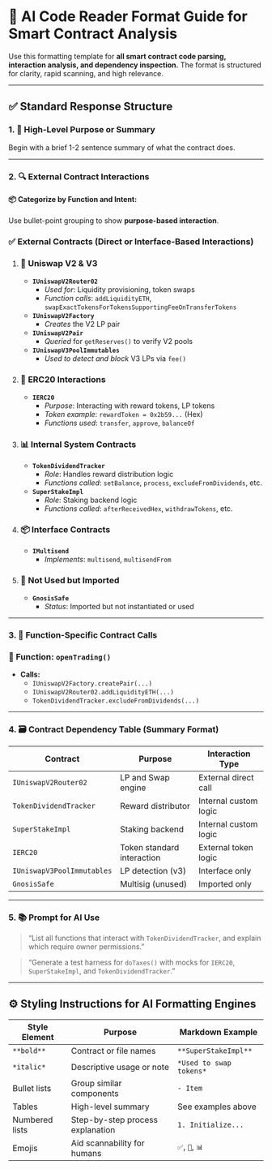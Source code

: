
# 🧠 AI Code Reader Format Guide for Smart Contract Analysis

Use this formatting template for **all smart contract code parsing, interaction analysis, and dependency inspection.** The format is structured for clarity, rapid scanning, and high relevance.

---

## ✅ **Standard Response Structure**

### 1. 📌 **High-Level Purpose or Summary**
Begin with a brief 1-2 sentence summary of what the contract does.

---

### 2. 🔍 **External Contract Interactions**

#### 📦 Categorize by Function and Intent:

Use bullet-point grouping to show **purpose-based interaction**.

### ✅ External Contracts (Direct or Interface-Based Interactions)

1. ### 🔁 Uniswap V2 & V3
   - **`IUniswapV2Router02`**
     - *Used for*: Liquidity provisioning, token swaps
     - *Function calls*: `addLiquidityETH`, `swapExactTokensForTokensSupportingFeeOnTransferTokens`
   - **`IUniswapV2Factory`**
     - *Creates* the V2 LP pair
   - **`IUniswapV2Pair`**
     - *Queried* for `getReserves()` to verify V2 pools
   - **`IUniswapV3PoolImmutables`**
     - *Used to detect and block* V3 LPs via `fee()`

2. ### 🏦 ERC20 Interactions
   - **`IERC20`**
     - *Purpose*: Interacting with reward tokens, LP tokens
     - *Token example*: `rewardToken = 0x2b59...` (Hex)
     - *Functions used*: `transfer`, `approve`, `balanceOf`

3. ### 📊 Internal System Contracts
   - **`TokenDividendTracker`**
     - *Role*: Handles reward distribution logic
     - *Functions called*: `setBalance`, `process`, `excludeFromDividends`, etc.
   - **`SuperStakeImpl`**
     - *Role*: Staking backend logic
     - *Functions called*: `afterReceivedHex`, `withdrawTokens`, etc.

4. ### 📦 Interface Contracts
   - **`IMultisend`**
     - *Implements*: `multisend`, `multisendFrom`

5. ### 🛑 Not Used but Imported
   - **`GnosisSafe`**
     - *Status*: Imported but not instantiated or used

---

### 3. 📜 **Function-Specific Contract Calls**

### 🔧 Function: `openTrading()`

- **Calls:**
  - `IUniswapV2Factory.createPair(...)`
  - `IUniswapV2Router02.addLiquidityETH(...)`
  - `TokenDividendTracker.excludeFromDividends(...)`

---

### 4. 🗃️ **Contract Dependency Table (Summary Format)**

| Contract                         | Purpose                     | Interaction Type      |
|----------------------------------|------------------------------|------------------------|
| `IUniswapV2Router02`             | LP and Swap engine           | External direct call   |
| `TokenDividendTracker`          | Reward distributor           | Internal custom logic  |
| `SuperStakeImpl`                | Staking backend              | Internal custom logic  |
| `IERC20`                        | Token standard interaction   | External token logic   |
| `IUniswapV3PoolImmutables`      | LP detection (v3)            | Interface only         |
| `GnosisSafe`                    | Multisig (unused)            | Imported only          |

---

### 5. 📚 **Prompt for AI Use**

> “List all functions that interact with `TokenDividendTracker`, and explain which require owner permissions.”

> “Generate a test harness for `doTaxes()` with mocks for `IERC20`, `SuperStakeImpl`, and `TokenDividendTracker`.”

---

## ⚙️ Styling Instructions for AI Formatting Engines

| Style Element | Purpose                         | Markdown Example |
|---------------|----------------------------------|------------------|
| `**bold**`    | Contract or file names           | `**SuperStakeImpl**` |
| `*italic*`    | Descriptive usage or note        | `*Used to swap tokens*` |
| Bullet lists  | Group similar components         | `- Item` |
| Tables        | High-level summary               | See examples above |
| Numbered lists | Step-by-step process explanation | `1. Initialize...` |
| Emojis        | Aid scannability for humans      | `✅`, `🔁`, `📊` |
